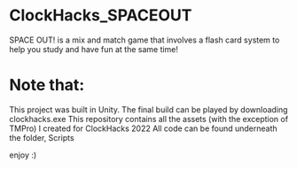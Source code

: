 # ClockHacks_SPACEOUT
SPACE OUT! is a mix and match game that involves a flash card system to help you study and have fun at the same time!

# Note that:
This project was built in Unity. The final build can be played by downloading clockhacks.exe
This repository contains all the assets (with the exception of TMPro) I created for ClockHacks 2022
All code can be found underneath the folder, Scripts

enjoy :)
